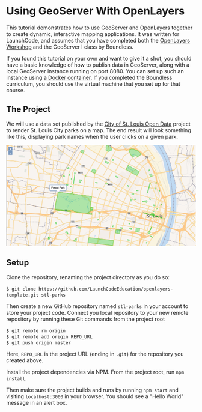 # Using GeoServer With OpenLayers

This tutorial demonstrates how to use GeoServer and OpenLayers together to create dynamic, interactive mapping applications. It was written for LaunchCode, and assumes that you have completed both the [OpenLayers Workshop](https://openlayers.org/workshop/en/) and the GeoServer I class by Boundless.

If you found this tutorial on your own and want to give it a shot, you should have a basic knowledge of how to publish data in GeoServer, along with a local GeoServer instance running on port 8080. You can set up such an instance using [a Docker container](https://github.com/kartoza/docker-geoserver). If you completed the Boundless curriculum, you should use the virtual machine that you set up for that course.

## The Project

We will use a data set published by the [City of St. Louis Open Data](https://www.stlouis-mo.gov/data/) project to render St. Louis City parks on a map. The end result will look something like this, displaying park names when the user clicks on a given park.

![](/assets/stl-parks.png)

## Setup

Clone the repository, renaming the project directory as you do so:

```
$ git clone https://github.com/LaunchCodeEducation/openlayers-template.git stl-parks
```

Then create a new GitHub repository named `stl-parks` in your account to store your project code. Connect you local repository to your new remote repository by running these Git commands from the project root

```
$ git remote rm origin
$ git remote add origin REPO_URL
$ git push origin master
```

Here, `REPO_URL` is the project URL \(ending in `.git`\) for the repository you created above.

Install the project dependencies via NPM. From the project root, run `npm install`.

Then make sure the project builds and runs by running `npm start` and visiting `localhost:3000` in your browser. You should see a "Hello World" message in an alert box.


